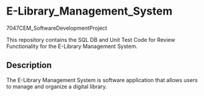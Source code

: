 # E-Library_Management_System
7047CEM_SoftwareDevelopmentProject

This repository contains the SQL DB and Unit Test Code for Review Functionality for the E-Library Management System. 

## Description

The E-Library Management System is software application that allows users to manage and organize a digital library.
